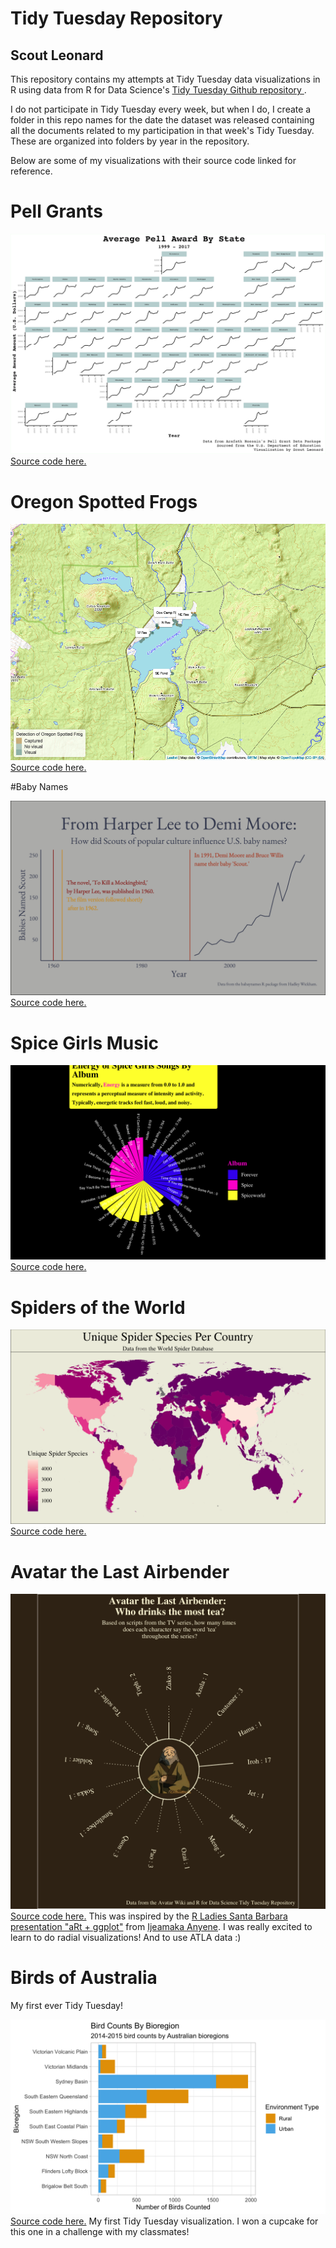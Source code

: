 # Tidy Tuesday Repository
## Scout Leonard

This repository contains my attempts at Tidy Tuesday data visualizations in R using data from R for Data Science's [Tidy Tuesday Github repository ](https://github.com/rfordatascience/tidytuesday). 

I do not participate in Tidy Tuesday every week, but when I do, I create a folder in this repo names for the date the dataset was released containing all the documents related to my participation in that week's Tidy Tuesday. These are organized into folders by year in the repository. 

Below are some of my visualizations with their source code linked for reference.

# Pell Grants

![](viz/state_pell_grants.png)
[Source code here.](https://github.com/scoutcleonard/tidytuesday/blob/master/docs/2022/2022-08-30/2022-08-30.qmd)

# Oregon Spotted Frogs 

![](viz/frogs_map.png)
[Source code here.](https://github.com/scoutcleonard/tidytuesday/blob/master/docs/2022/2022-08-02/2022-08-02.qmd)

#Baby Names

![](/viz/scout_names_tt.png)
[Source code here.](https://github.com/scoutcleonard/tidytuesday/blob/master/docs/2022/2022-03-22/2022-03-22.Rmd)

# Spice Girls Music

![](viz/spicegorls.png)
[Source code here.](https://github.com/scoutcleonard/tidytuesday/blob/master/docs/2021/2021-12-14/2021-12-14.Rmd)

# Spiders of the World

![](/viz/world_spiders.png)
[Source code here.](https://github.com/scoutcleonard/tidytuesday/blob/master/2021/2021-12-07/2021-12-07.Rmd)

# Avatar the Last Airbender

![](/viz/iroh_tt.png)  
[Source code here.](https://github.com/scoutcleonard/tidytuesday/tree/master/2020/2020-08-11) This was inspired by the [R Ladies Santa Barbara presentation "aRt + ggplot"](https://www.youtube.com/watch?v=h0i6KAahLY8&t=2384s) from [Ijeamaka Anyene](https://twitter.com/ijeamaka_a). I was really excited to learn to do radial visualizations! And to use ATLA data :) 

# Birds of Australia

My first ever Tidy Tuesday! 

![](/viz/birds.png)
[Source code here.](https://github.com/scoutcleonard/tidytuesday/tree/master/2021/2021-08-31) My first Tidy Tuesday visualization. I won a cupcake for this one in a challenge with my classmates! 

